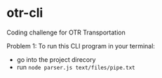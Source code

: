 # otr-cli
Coding challenge for OTR Transportation

Problem 1:
To run this CLI program in your terminal:
- go into the project direcory
- run `node parser.js text/files/pipe.txt`
